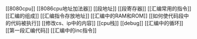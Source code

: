 [[8080cpu]]
[[8086cpu地址加法器]]
[[段地址]]
[[段寄存器]]
[[汇编常用的指令]]
[[汇编的组成]]
[[汇编指令存放地址]]
[[汇编中的RAM和ROM]]
[[如何使代码段中的代码被执行]]
[[修改cs、ip中的内容]]
[[cpu栈]]
[[debug]]
[[汇编中的循环]]
[[第一段汇编代码]]
[[汇编中的inc指令]]